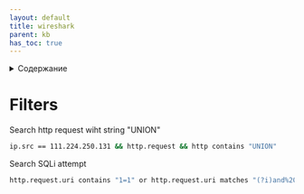 ```yaml
---
layout: default
title: wireshark
parent: kb
has_toc: true
---
```

<details close markdown="block">
  <summary>
    Содержание
  </summary>
  {: .text-delta }
1. TOC
{:toc}
</details>

# Filters
Search http request wiht string "UNION"
```bash
ip.src == 111.224.250.131 && http.request && http contains "UNION"
```
Search SQLi attempt
```bash
http.request.uri contains "1=1" or http.request.uri matches "(?i)and%20" or http.request.uri matches "(?i)--"
```
